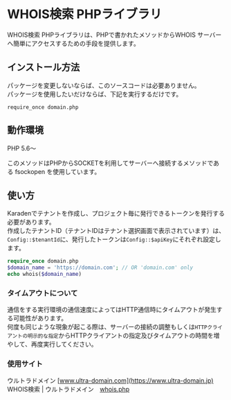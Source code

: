 # WHOIS検索 PHPライブラリ
WHOIS検索 PHPライブラリは、PHPで書かれたメソッドからWHOIS サーバーへ簡単にアクセスするための手段を提供します。
## インストール方法
パッケージを変更しないならば、このソースコードは必要ありません。<br />
パッケージを使用したいだけならば、下記を実行するだけです。
```
require_once domain.php
```
## 動作環境
PHP 5.6～

このメソッドはPHPからSOCKETを利用してサーバーへ接続するメソッドである fsockopen を使用しています。
## 使い方
Karadenでテナントを作成し、プロジェクト毎に発行できるトークンを発行する必要があります。<br />
作成したテナントID（テナントIDはテナント選択画面で表示されています）は、`Config::$tenantId`に、発行したトークンは`Config::$apiKey`にそれぞれ設定します。
```php
require_once domain.php
$domain_name = 'https://domain.com'; // OR 'domain.com' only
echo whois($domain_name)
```

### タイムアウトについて
通信をする実行環境の通信速度によってはHTTP通信時にタイムアウトが発生する可能性があります。<br />
何度も同じような現象が起こる際は、サーバーの接続の調整もしくは`HTTPクライアントの明示的な指定`からHTTPクライアントの指定及びタイムアウトの時間を増やして、再度実行してください。

### 使用サイト
ウルトラドメイン [www.ultra-domain.com](https://www.ultra-domain.jp)<br>
WHOIS検索 | ウルトラドメイン　[whois.php](https://www.ultra-domain.jp/domain/whois.php)
